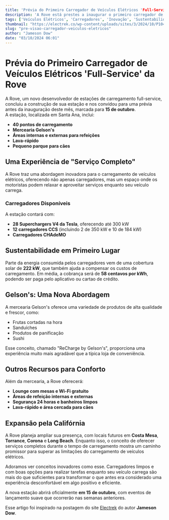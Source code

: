```yaml
---
title: 'Prévia do Primeiro Carregador de Veículos Elétricos 'Full-Service' da Rove'
description: 'A Rove está prestes a inaugurar o primeiro carregador de veículos elétricos full-service na Califórnia, oferecendo uma experiência única para motoristas. Descubra todos os detalhes sobre este inovador ponto de carga.'
tags: ['Veículos Elétricos', 'Carregadores', 'Inovação', 'Sustentabilidade']
thumbnail: "https://electrek.co/wp-content/uploads/sites/3/2024/10/P1044374-e1727900082612.jpg?quality=82&strip=all&w=1600"
slug: "pre-visao-carregador-veiculos-eletricos"
author: "Jameson Dow"
date: "03/10/2024 06:01"
---
```


# Prévia do Primeiro Carregador de Veículos Elétricos 'Full-Service' da Rove

A Rove, um novo desenvolvedor de estações de carregamento full-service, concluiu a construção de sua estação e nos convidou para uma prévia antes da inauguração deste mês, marcada para **15 de outubro**.  
A estação, localizada em Santa Ana, inclui:

- **40 pontos de carregamento**
- **Mercearia Gelson's**
- **Áreas internas e externas para refeições**
- **Lava-rápido**
- **Pequeno parque para cães**

## Uma Experiência de "Serviço Completo"
A Rove traz uma abordagem inovadora para o carregamento de veículos elétricos, oferecendo não apenas carregadores, mas um espaço onde os motoristas podem relaxar e aproveitar serviços enquanto seu veículo carrega.

### Carregadores Disponíveis
A estação contará com:
- **28 Superchargers V4 da Tesla**, oferecendo até 300 kW
- **12 carregadores CCS** (incluindo 2 de 350 kW e 10 de 184 kW)
- **Carregadores CHAdeMO**

## Sustentabilidade em Primeiro Lugar
Parte da energia consumida pelos carregadores vem de uma cobertura solar de **222 kW**, que também ajuda a compensar os custos de carregamento. Em média, a cobrança será de **58 centavos por kWh**, podendo ser paga pelo aplicativo ou cartao de crédito.

## Gelson's: Uma Nova Abordagem
A mercearia Gelson's oferece uma variedade de produtos de alta qualidade e frescor, como:
- Frutas cortadas na hora
- Sanduíches
- Produtos de panificação
- Sushi

Esse conceito, chamado "ReCharge by Gelson's", proporciona uma experiência muito mais agradável que a típica loja de conveniência.

## Outros Recursos para Conforto
Além da mercearia, a Rove oferecerá:
- **Lounge com mesas e Wi-Fi gratuito**
- **Áreas de refeição internas e externas**
- **Segurança 24 horas e banheiros limpos**
- **Lava-rápido e área cercada para cães**

## Expansão pela Califórnia
A Rove planeja ampliar sua presença, com locais futuros em **Costa Mesa**, **Torrance**, **Corona** e **Long Beach**. Enquanto isso, o conceito de oferecer serviços completos durante o tempo de carregamento mostra um caminho promissor para superar as limitações do carregamento de veículos elétricos.

Adoramos ver conceitos inovadores como esse. Carregadores limpos e com boas opções para realizar tarefas enquanto seu veículo carrega são mais do que suficientes para transformar o que antes era considerado uma experiência desconfortável em algo positivo e eficiente.  

A nova estação abrirá oficialmente **em 15 de outubro**, com eventos de lançamento suave que ocorrerão nas semanas anteriores.  

Esse artigo foi inspirado na postagem do site [Electrek](https://electrek.co/2024/10/02/sneak-peek-at-roves-first-full-service-ev-charger-opening-oct-15/) do autor **Jameson Dow**.